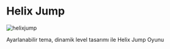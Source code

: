 # Helix Jump
 
![helixjump](https://user-images.githubusercontent.com/82450697/189166278-9b2d476a-1524-4fdf-84be-93cc2412460e.PNG)

Ayarlanabilir tema, dinamik level tasarımı ile Helix Jump Oyunu
